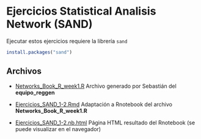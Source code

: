 # Ejercicios Statistical Analisis Network (SAND)

Ejecutar estos ejercicios requiere la librería `sand`

```r
install.packages("sand")
```

## Archivos

- [Networks_Book_R_week1.R](Networks_Book_R_week1.R) 
 Archivo generado por Sebastián del **equipo_reggen**
 
- [Ejercicios_SAND_1-2.Rmd](Ejercicios_SAND_1-2.Rmd)
Adaptación a Rnotebook del archivo **Networks_Book_R_week1.R**

- [Ejercicios_SAND_1-2.nb.html](Ejercicios_SAND_1-2.nb.html)
Página HTML resultado del Rnotebook (se puede visualizar en el navegador)

